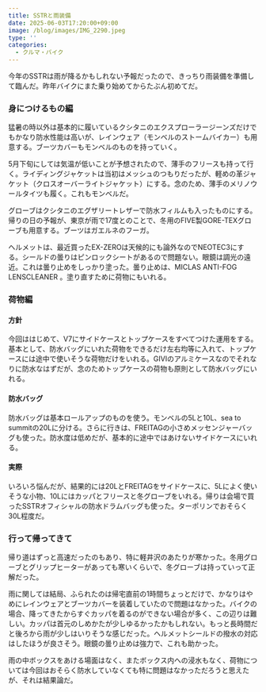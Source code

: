 ```yaml
---
title: SSTRと雨装備
date: 2025-06-03T17:20:00+09:00
image: /blog/images/IMG_2290.jpeg
type: ''
categories:
  - クルマ・バイク
---
```

今年のSSTRは雨が降るかもしれない予報だったので、きっちり雨装備を準備して臨んだ。昨年バイクにまた乗り始めてからたぶん初めてだ。

### 身につけるもの編

猛暑の時以外は基本的に履いているクシタニのエクスプローラージーンズだけでもかなり防水性能は高いが、レインウェア（モンベルのストームバイカー）も用意する。ブーツカバーもモンベルのものを持っていく。

5月下旬にしては気温が低いことが予想されたので、薄手のフリースも持って行く。ライディングジャケットは当初はメッシュのつもりだったが、軽めの革ジャケット（クロスオーバーライトジャケット）にする。念のため、薄手のメリノウールタイツも履く。これもモンベルだ。

グローブはクシタニのエグザリートレザーで防水フィルムも入ったものにする。帰りの日の予報が、東京が雨で17度とのことで、冬用のFIVE製GORE-TEXグローブも用意する。ブーツはガエルネのフーガ。

ヘルメットは、最近買ったEX-ZEROは天候的にも論外なのでNEOTEC3にする。シールドの曇りはピンロックシートがあるので問題ない。眼鏡は調光の遠近。これは曇り止めをしっかり塗った。曇り止めは、MICLAS  ANTI-FOG LENSCLEANER 。塗り直すために荷物にもいれる。

### 荷物編

#### 方針

今回ははじめて、V7にサイドケースとトップケースをすべてつけた運用をする。基本として、防水バッグにいれた荷物をできるだけ左右均等に入れて、トップケースには途中で使いそうな荷物だけをいれる。GIVIのアルミケースなのでそれなりに防水なはずだが、念のためトップケースの荷物も原則として防水バッグにいれる。

#### 防水バッグ

防水バッグは基本ロールアップのものを使う。モンベルの5Lと10L、sea to summitの20Lに分ける。さらに行きは、FREITAGの小さめメッセンジャーバッグも使った。防水度は低めだが、基本的に途中ではあけないサイドケースにいれる。

#### 実際

いろいろ悩んだが、結果的には20LとFREITAGをサイドケースに、5Lによく使いそうな小物、10Lにはカッパとフリースと冬グローブをいれる。帰りは会場で買ったSSTRオフィシャルの防水ドラムバッグも使った。ターポリンでおそらく30L程度だ。

### 行って帰ってきて

帰り道はずっと高速だったのもあり、特に軽井沢のあたりが寒かった。冬用グローブとグリップヒーターがあっても寒いくらいで、冬グローブは持っていって正解だった。

雨に関しては結局、ふられたのは帰宅直前の1時間ちょっとだけで、かなりはやめにレインウェアとブーツカバーを装着していたので問題はなかった。バイクの場合、降ってきたからすぐカッパを着るのができない場合が多く、この辺りは難しい。カッパは首元のしめかたが少しゆるかったかもしれない。もっと長時間だと後ろから雨が少しはいりそうな感じだった。ヘルメットシールドの撥水の対応はしたほうが良さそう。眼鏡の曇り止めは強力で、これも助かった。

雨の中ボックスをあける場面はなく、またボックス内への浸水もなく、荷物については今回はおそらく防水していなくても特に問題はなかっただろうと思えたが、それは結果論だ。
